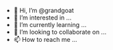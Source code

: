 - 👋 Hi, I’m @grandgoat
- 👀 I’m interested in ...
- 🌱 I’m currently learning ...
- 💞️ I’m looking to collaborate on ...
- 📫 How to reach me ...

<!---
grandgoat/grandgoat is a ✨ special ✨ repository because its `README.md` (this file) appears on your GitHub profile.
You can click the Preview link to take a look at your changes.
--->
